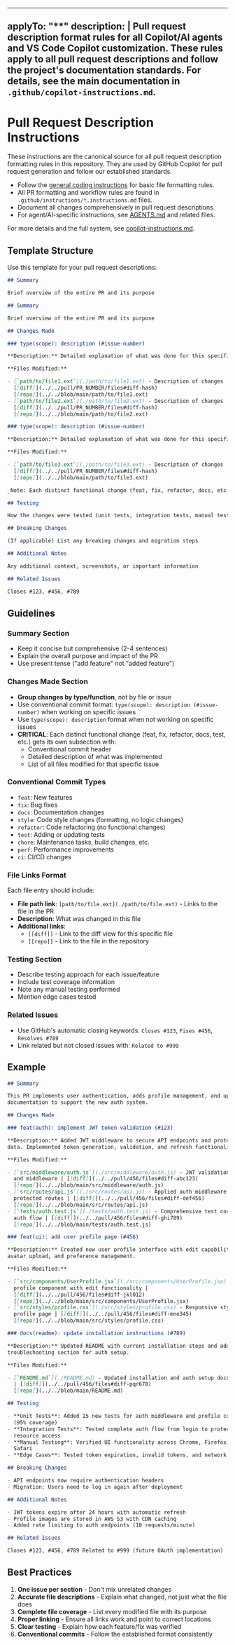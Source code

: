 <!-- file: .github/instructions/pull-request-descriptions.instructions.md -->
<!-- version: 1.3.0 -->
<!-- guid: pr2d3567-e89b-12d3-a456-426614174000 -->
<!-- DO NOT EDIT: This file is managed centrally in ghcommon repository -->
<!-- To update: Create an issue/PR in jdfalk/ghcommon -->

---
applyTo: "**"
description: |
  Pull request description format rules for all Copilot/AI agents and VS Code Copilot customization. These rules apply to all pull request descriptions and follow the project's documentation standards. For details, see the main documentation in `.github/copilot-instructions.md`.
---

# Pull Request Description Instructions

These instructions are the canonical source for all pull request description
formatting rules in this repository. They are used by GitHub Copilot for pull
request generation and follow our established standards.

- Follow the [general coding instructions](general-coding.instructions.md) for
  basic file formatting rules.
- All PR formatting and workflow rules are found in
  `.github/instructions/*.instructions.md` files.
- Document all changes comprehensively in pull request descriptions.
- For agent/AI-specific instructions, see [AGENTS.md](../AGENTS.md) and related
  files.

For more details and the full system, see
[copilot-instructions.md](../copilot-instructions.md).

## Template Structure

Use this template for your pull request descriptions:

```markdown
## Summary

Brief overview of the entire PR and its purpose

## Summary

Brief overview of the entire PR and its purpose

## Changes Made

### type(scope): description (#issue-number)

**Description:** Detailed explanation of what was done for this specific change

**Files Modified:**

- [`path/to/file1.ext`](./path/to/file1.ext) - Description of changes |
  [[diff]](../../pull/PR_NUMBER/files#diff-hash)
  [[repo]](../../blob/main/path/to/file1.ext)
- [`path/to/file2.ext`](./path/to/file2.ext) - Description of changes |
  [[diff]](../../pull/PR_NUMBER/files#diff-hash)
  [[repo]](../../blob/main/path/to/file2.ext)

### type(scope): description (#issue-number)

**Description:** Detailed explanation of what was done for this specific change

**Files Modified:**

- [`path/to/file3.ext`](./path/to/file3.ext) - Description of changes |
  [[diff]](../../pull/PR_NUMBER/files#diff-hash)
  [[repo]](../../blob/main/path/to/file3.ext)

_Note: Each distinct functional change (feat, fix, refactor, docs, etc.) gets its own subsection with a conventional commit header. Omit issue numbers from section headers if not working on specific issues. Use `type(scope): description` format instead._

## Testing

How the changes were tested (unit tests, integration tests, manual testing)

## Breaking Changes

(If applicable) List any breaking changes and migration steps

## Additional Notes

Any additional context, screenshots, or important information

## Related Issues

Closes #123, #456, #789
```

## Guidelines

### Summary Section

- Keep it concise but comprehensive (2-4 sentences)
- Explain the overall purpose and impact of the PR
- Use present tense ("add feature" not "added feature")

### Changes Made Section

- **Group changes by type/function**, not by file or issue
- Use conventional commit format: `type(scope): description (#issue-number)`
  when working on specific issues
- Use `type(scope): description` format when not working on specific issues
- **CRITICAL**: Each distinct functional change (feat, fix, refactor, docs, test, etc.) gets its own subsection with:
  - Conventional commit header
  - Detailed description of what was implemented
  - List of all files modified for that specific issue

### Conventional Commit Types

- `feat`: New features
- `fix`: Bug fixes
- `docs`: Documentation changes
- `style`: Code style changes (formatting, no logic changes)
- `refactor`: Code refactoring (no functional changes)
- `test`: Adding or updating tests
- `chore`: Maintenance tasks, build changes, etc.
- `perf`: Performance improvements
- `ci`: CI/CD changes

### File Links Format

Each file entry should include:

- **File path link**: `[path/to/file.ext](./path/to/file.ext)` - Links to the
  file in the PR
- **Description**: What was changed in this file
- **Additional links**:
  - `[[diff]]` - Link to the diff view for this specific file
  - `[[repo]]` - Link to the file in the repository

### Testing Section

- Describe testing approach for each issue/feature
- Include test coverage information
- Note any manual testing performed
- Mention edge cases tested

### Related Issues

- Use GitHub's automatic closing keywords: `Closes #123`, `Fixes #456`,
  `Resolves #789`
- Link related but not closed issues with: `Related to #999`

## Example

```markdown
## Summary

This PR implements user authentication, adds profile management, and updates
documentation to support the new auth system.

## Changes Made

### feat(auth): implement JWT token validation (#123)

**Description:** Added JWT middleware to secure API endpoints and protect user
data. Implemented token generation, validation, and refresh functionality.

**Files Modified:**

- [`src/middleware/auth.js`](./src/middleware/auth.js) - JWT validation logic
  and middleware | [[diff]](../../pull/456/files#diff-abc123)
  [[repo]](../../blob/main/src/middleware/auth.js)
- [`src/routes/api.js`](./src/routes/api.js) - Applied auth middleware to
  protected routes | [[diff]](../../pull/456/files#diff-def456)
  [[repo]](../../blob/main/src/routes/api.js)
- [`tests/auth.test.js`](./tests/auth.test.js) - Comprehensive test coverage for
  auth flow | [[diff]](../../pull/456/files#diff-ghi789)
  [[repo]](../../blob/main/tests/auth.test.js)

### feat(ui): add user profile page (#456)

**Description:** Created new user profile interface with edit capabilities,
avatar upload, and preference management.

**Files Modified:**

- [`src/components/UserProfile.jsx`](./src/components/UserProfile.jsx) - Main
  profile component with edit functionality |
  [[diff]](../../pull/456/files#diff-jkl012)
  [[repo]](../../blob/main/src/components/UserProfile.jsx)
- [`src/styles/profile.css`](./src/styles/profile.css) - Responsive styling for
  profile page | [[diff]](../../pull/456/files#diff-mno345)
  [[repo]](../../blob/main/src/styles/profile.css)

### docs(readme): update installation instructions (#789)

**Description:** Updated README with current installation steps and added
troubleshooting section for auth setup.

**Files Modified:**

- [`README.md`](./README.md) - Updated installation and auth setup documentation
  | [[diff]](../../pull/456/files#diff-pqr678)
  [[repo]](../../blob/main/README.md)

## Testing

- **Unit Tests**: Added 15 new tests for auth middleware and profile components
  (95% coverage)
- **Integration Tests**: Tested complete auth flow from login to protected
  resource access
- **Manual Testing**: Verified UI functionality across Chrome, Firefox, and
  Safari
- **Edge Cases**: Tested token expiration, invalid tokens, and network failures

## Breaking Changes

- API endpoints now require authentication headers
- Migration: Users need to log in again after deployment

## Additional Notes

- JWT tokens expire after 24 hours with automatic refresh
- Profile images are stored in AWS S3 with CDN caching
- Added rate limiting to auth endpoints (10 requests/minute)

## Related Issues

Closes #123, #456, #789 Related to #999 (future OAuth implementation)
```

## Best Practices

1. **One issue per section** - Don't mix unrelated changes
2. **Accurate file descriptions** - Explain what changed, not just what the file
   does
3. **Complete file coverage** - List every modified file with its purpose
4. **Proper linking** - Ensure all links work and point to correct locations
5. **Clear testing** - Explain how each feature/fix was verified
6. **Conventional commits** - Follow the established format consistently
